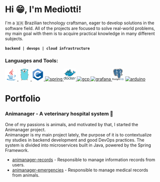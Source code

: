 # Hi 😁, I'm Mediotti!
I'm a 🇧🇷 Brazilian technology craftsman, eager to develop solutions in the software field. All of the projects are focused to solve real-world problems, my main goal with them is to acquire practical knowledge in many different subjects. <br>

**`backend | devops | cloud infrastructure`**



<h3 align="left">Languages and Tools:</h3>
<p align="left">
<a href="https://www.java.com" target="_blank" rel="noreferrer"> <img src="https://raw.githubusercontent.com/devicons/devicon/master/icons/java/java-original.svg" alt="java" width="40" height="40"/> </a> 
<a href="https://golang.org" target="_blank" rel="noreferrer"> <img src="https://raw.githubusercontent.com/devicons/devicon/master/icons/go/go-original.svg" alt="go" width="40" height="40"/> </a> 
<a href="https://www.cprogramming.com/" target="_blank" rel="noreferrer"> <img src="https://raw.githubusercontent.com/devicons/devicon/master/icons/c/c-original.svg" alt="c" width="40" height="40"/> </a> 
<a href="https://spring.io/" target="_blank" rel="noreferrer"> <img src="https://www.vectorlogo.zone/logos/springio/springio-icon.svg" alt="spring" width="40" height="40"/> </a>
<a href="https://www.docker.com/" target="_blank" rel="noreferrer"> <img src="https://raw.githubusercontent.com/devicons/devicon/master/icons/docker/docker-original-wordmark.svg" alt="docker" width="40" height="40"/> </a>
<a href="https://cloud.google.com" target="_blank" rel="noreferrer"> <img src="https://www.vectorlogo.zone/logos/google_cloud/google_cloud-icon.svg" alt="gcp" width="40" height="40"/> </a> 
<a href="https://grafana.com" target="_blank" rel="noreferrer"> <img src="https://www.vectorlogo.zone/logos/grafana/grafana-icon.svg" alt="grafana" width="40" height="40"/> </a> 
<a href="https://www.postgresql.org" target="_blank" rel="noreferrer"> <img src="https://raw.githubusercontent.com/devicons/devicon/master/icons/postgresql/postgresql-original-wordmark.svg" alt="postgresql" width="40" height="40"/></a>
<a href="https://www.arduino.cc/" target="_blank" rel="noreferrer"> <img src="https://cdn.worldvectorlogo.com/logos/arduino-1.svg" alt="arduino" width="40" height="40"/></a>
  
# Portfolio
<h3 align="left"> Animanager - A veterinary hospital system 🐶</h3>
One of my passions is animals, and motivated by that, I started the Animanager project.<br>
Animanager is my main project lately, the purpose of it is to contextualize my studies in backend development and good DevOps practices. The system is divided into microservices built in Java, powered by the Spring Framework.
<ul>
  <li><a href=https://github.com/medzdev/animanager-records>animanager-records</a> - Responsible to manage information records from users.</li>
  <li><a href=https://github.com/medzdev/animanager-emergencies>animanager-emergencies</a> - Responsible to manage medical records from animals.</li>
</ul>
